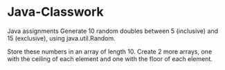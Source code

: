# Java-Classwork
Java assignments
Generate 10 random doubles between 5 (inclusive) and 15 (exclusive), using java.util.Random.

Store these numbers in an array of length 10.  Create 2 more arrays, one with the ceiling of each element and one with the floor of each element.
